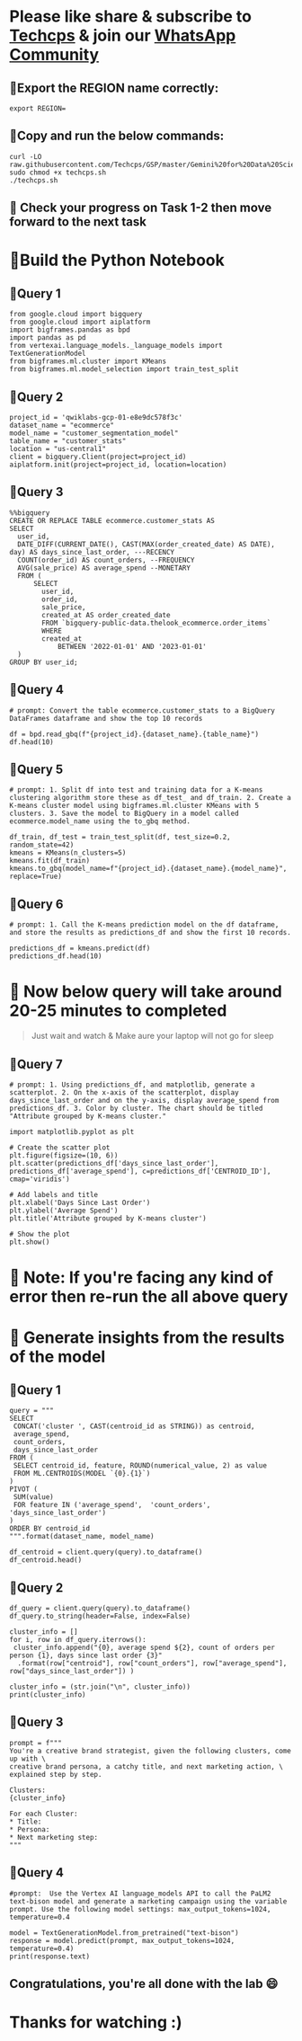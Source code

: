 
# Please like share & subscribe to [Techcps](https://www.youtube.com/@techcps) & join our [WhatsApp Community](https://whatsapp.com/channel/0029Va9nne147XeIFkXYv71A)


## 🚨Export the REGION name correctly:

```
export REGION=
```

## 🚨Copy and run the below commands:

```
curl -LO raw.githubusercontent.com/Techcps/GSP/master/Gemini%20for%20Data%20Scientists/techcps.sh
sudo chmod +x techcps.sh
./techcps.sh
```

## 🚨 Check your progress on Task 1-2 then move forward to the next task

# 🚨Build the Python Notebook

## 🚨Query 1
```
from google.cloud import bigquery
from google.cloud import aiplatform
import bigframes.pandas as bpd
import pandas as pd
from vertexai.language_models._language_models import TextGenerationModel
from bigframes.ml.cluster import KMeans
from bigframes.ml.model_selection import train_test_split
```

## 🚨Query 2
```
project_id = 'qwiklabs-gcp-01-e8e9dc578f3c'
dataset_name = "ecommerce"
model_name = "customer_segmentation_model"
table_name = "customer_stats"
location = "us-central1"
client = bigquery.Client(project=project_id)
aiplatform.init(project=project_id, location=location)
```

## 🚨Query 3
```
%%bigquery
CREATE OR REPLACE TABLE ecommerce.customer_stats AS
SELECT
  user_id,
  DATE_DIFF(CURRENT_DATE(), CAST(MAX(order_created_date) AS DATE), day) AS days_since_last_order, ---RECENCY
  COUNT(order_id) AS count_orders, --FREQUENCY
  AVG(sale_price) AS average_spend --MONETARY
  FROM (
      SELECT
        user_id,
        order_id,
        sale_price,
        created_at AS order_created_date
        FROM `bigquery-public-data.thelook_ecommerce.order_items`
        WHERE
        created_at
            BETWEEN '2022-01-01' AND '2023-01-01'
  )
GROUP BY user_id;
```

## 🚨Query 4
```
# prompt: Convert the table ecommerce.customer_stats to a BigQuery DataFrames dataframe and show the top 10 records

df = bpd.read_gbq(f"{project_id}.{dataset_name}.{table_name}")
df.head(10)
```

## 🚨Query 5
```
# prompt: 1. Split df into test and training data for a K-means clustering algorithm store these as df_test_ and df_train. 2. Create a K-means cluster model using bigframes.ml.cluster KMeans with 5 clusters. 3. Save the model to BigQuery in a model called ecommerce.model_name using the to_gbq method.

df_train, df_test = train_test_split(df, test_size=0.2, random_state=42)
kmeans = KMeans(n_clusters=5)
kmeans.fit(df_train)
kmeans.to_gbq(model_name=f"{project_id}.{dataset_name}.{model_name}", replace=True)
```

## 🚨Query 6
```
# prompt: 1. Call the K-means prediction model on the df dataframe, and store the results as predictions_df and show the first 10 records.

predictions_df = kmeans.predict(df)
predictions_df.head(10)
```


# 🚨 Now below query will take around 20-25 minutes to completed
> Just wait and watch & Make aure your laptop will not go for sleep

## 🚨Query 7
```
# prompt: 1. Using predictions_df, and matplotlib, generate a scatterplot. 2. On the x-axis of the scatterplot, display days_since_last_order and on the y-axis, display average_spend from predictions_df. 3. Color by cluster. The chart should be titled "Attribute grouped by K-means cluster."

import matplotlib.pyplot as plt

# Create the scatter plot
plt.figure(figsize=(10, 6))
plt.scatter(predictions_df['days_since_last_order'], predictions_df['average_spend'], c=predictions_df['CENTROID_ID'], cmap='viridis')

# Add labels and title
plt.xlabel('Days Since Last Order')
plt.ylabel('Average Spend')
plt.title('Attribute grouped by K-means cluster')

# Show the plot
plt.show()
```
# 🚨 Note: If you're facing any kind of error then re-run the all above query

# 🚨 Generate insights from the results of the model

## 🚨Query 1

```
query = """
SELECT
 CONCAT('cluster ', CAST(centroid_id as STRING)) as centroid,
 average_spend,
 count_orders,
 days_since_last_order
FROM (
 SELECT centroid_id, feature, ROUND(numerical_value, 2) as value
 FROM ML.CENTROIDS(MODEL `{0}.{1}`)
)
PIVOT (
 SUM(value)
 FOR feature IN ('average_spend',  'count_orders', 'days_since_last_order')
)
ORDER BY centroid_id
""".format(dataset_name, model_name)

df_centroid = client.query(query).to_dataframe()
df_centroid.head()
```

## 🚨Query 2
```
df_query = client.query(query).to_dataframe()
df_query.to_string(header=False, index=False)

cluster_info = []
for i, row in df_query.iterrows():
 cluster_info.append("{0}, average spend ${2}, count of orders per person {1}, days since last order {3}"
  .format(row["centroid"], row["count_orders"], row["average_spend"], row["days_since_last_order"]) )

cluster_info = (str.join("\n", cluster_info))
print(cluster_info)
```

## 🚨Query 3
```
prompt = f"""
You're a creative brand strategist, given the following clusters, come up with \
creative brand persona, a catchy title, and next marketing action, \
explained step by step.

Clusters:
{cluster_info}

For each Cluster:
* Title:
* Persona:
* Next marketing step:
"""
```

## 🚨Query 4
```
#prompt:  Use the Vertex AI language_models API to call the PaLM2 text-bison model and generate a marketing campaign using the variable prompt. Use the following model settings: max_output_tokens=1024, temperature=0.4

model = TextGenerationModel.from_pretrained("text-bison")
response = model.predict(prompt, max_output_tokens=1024, temperature=0.4)
print(response.text)
```

## Congratulations, you're all done with the lab 😄

# Thanks for watching :)
